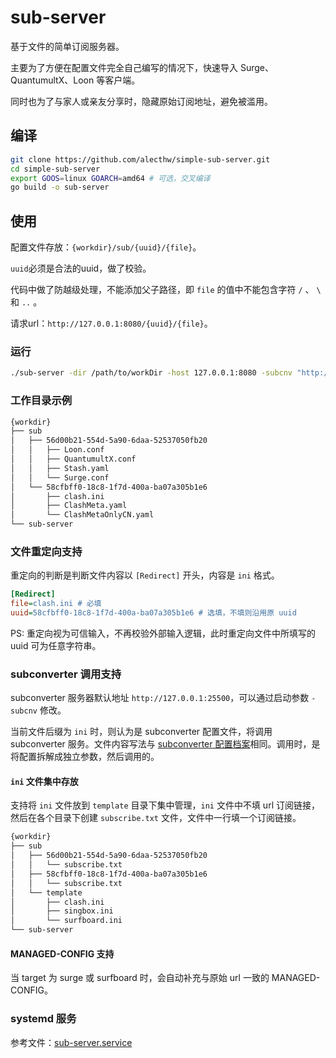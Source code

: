 # sub-server

基于文件的简单订阅服务器。

主要为了方便在配置文件完全自己编写的情况下，快速导入 Surge、QuantumultX、Loon 等客户端。

同时也为了与家人或亲友分享时，隐藏原始订阅地址，避免被滥用。

## 编译

```bash
git clone https://github.com/alecthw/simple-sub-server.git
cd simple-sub-server
export GOOS=linux GOARCH=amd64 # 可选，交叉编译
go build -o sub-server
```

## 使用

配置文件存放：`{workdir}/sub/{uuid}/{file}`。

`uuid`必须是合法的uuid，做了校验。

代码中做了防越级处理，不能添加父子路径，即 `file` 的值中不能包含字符 `/` 、 `\` 和 `..` 。

请求url：`http://127.0.0.1:8080/{uuid}/{file}`。

### 运行

```bash
./sub-server -dir /path/to/workDir -host 127.0.0.1:8080 -subcnv "http://127.0.0.1:25500"
```

### 工作目录示例

```txt
{workdir}
├── sub
│   ├── 56d00b21-554d-5a90-6daa-52537050fb20
│   │   ├── Loon.conf
│   │   ├── QuantumultX.conf
│   │   ├── Stash.yaml
│   │   └── Surge.conf
│   └── 58cfbff0-18c8-1f7d-400a-ba07a305b1e6
│       ├── clash.ini
│       ├── ClashMeta.yaml
│       └── ClashMetaOnlyCN.yaml
└── sub-server
```

### 文件重定向支持

重定向的判断是判断文件内容以 `[Redirect]` 开头，内容是 `ini` 格式。

```ini
[Redirect]
file=clash.ini # 必填
uuid=58cfbff0-18c8-1f7d-400a-ba07a305b1e6 # 选填，不填则沿用原 uuid
```

PS: 重定向视为可信输入，不再校验外部输入逻辑，此时重定向文件中所填写的 uuid 可为任意字符串。

### subconverter 调用支持

subconverter 服务器默认地址 `http://127.0.0.1:25500`，可以通过启动参数 `-subcnv` 修改。

当前文件后缀为 `ini` 时，则认为是 subconverter 配置文件，将调用 subconverter 服务。文件内容写法与 [subconverter 配置档案](https://github.com/tindy2013/subconverter/blob/master/README-cn.md#%E9%85%8D%E7%BD%AE%E6%A1%A3%E6%A1%88)相同。调用时，是将配置拆解成独立参数，然后调用的。

#### `ini` 文件集中存放

支持将 `ini` 文件放到 `template` 目录下集中管理，`ini` 文件中不填 url 订阅链接，然后在各个目录下创建 `subscribe.txt` 文件，文件中一行填一个订阅链接。

```txt
{workdir}
├── sub
│   ├── 56d00b21-554d-5a90-6daa-52537050fb20
│   │   └── subscribe.txt
│   ├── 58cfbff0-18c8-1f7d-400a-ba07a305b1e6
│   │   └── subscribe.txt
│   └── template
│       ├── clash.ini
│       ├── singbox.ini
│       └── surfboard.ini
└── sub-server
```

#### MANAGED-CONFIG 支持

当 target 为 surge 或 surfboard 时，会自动补充与原始 url 一致的 MANAGED-CONFIG。

### systemd 服务

参考文件：[sub-server.service](https://github.com/alecthw/simple-sub-server/blob/master/sub-server.service)
